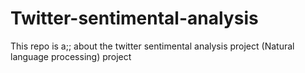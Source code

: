 # Twitter-sentimental-analysis
This repo is a;; about the twitter sentimental analysis project (Natural language processing) project
